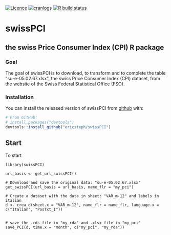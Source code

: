 [![Licence](https://img.shields.io/badge/licence-GPL--2-blue.svg)](https://www.gnu.org/licenses/gpl-2.0.en.html)
[![cranlogs](https://cranlogs.r-pkg.org/badges/grand-total/swissdd)](http://cran.rstudio.com/web/packages/swissdd/index.html)
[![R build status](https://github.com/politanch/swissdd/workflows/R-CMD-check/badge.svg)](https://github.com/politanch/swissdd/actions?workflow=R-CMD-check)

# swissPCI

## the swiss Price Consumer Index (CPI) R package

### Goal

The goal of swissPCI is to download, to transform and to complete the table "su-e-05.02.67.xlsx", the swiss Price Consumer Index (CPI) dataset, from the website of the Swiss Federal Statistical Office (FSO).

### Installation

You can install the released version of swissPCI from [github](https://https://github.com/ericsteph/swissPCI) with:

``` r
# From GitHub:
# install.packages("devtools")
devtools::install_github("ericsteph/swissPCI")
```

## Start

To start

```{r example}
library(swissPCI)

url_basis <- get_url_swissPCI()

# Download and save the original data: "su-e-05.02.67.xlsx"
get_swissPCI(url_basis = url_basis, name_flr = "my_pci") 

# Create a dataset with the data in sheet: "VAR_m-12" and labels in italian
d <- crea_d(sheet.x = "VAR_m-12", name_flr = name_flr, language.x = c("Italian", "PosTxt_I"))


# save the .rds file in "my_rda" and .xlsx file in "my_pci"
save_PCI(d, time.x = "month", c("my_pci", "my_rda"))

```

